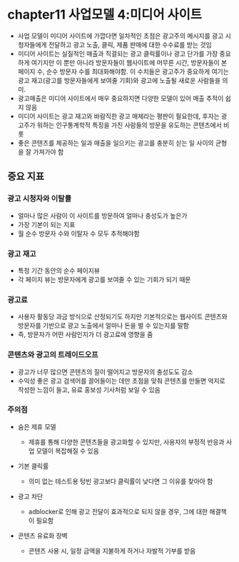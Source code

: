 # chapter11 사업모델 4:미디어 사이트

- 사업 모델이 미디어 사이트에 가깝다면 일차적인 초점은 광고주의 메시지를 광고 시청자들에게 전달하고 광고 노출, 클릭, 제품 판매에 대한 수수료를 받는 것임
- 미디어 사이트는 실질적인 매출과 직결되는 광고 클릭률이나 광고 단가를 가장 중요하게 여기지만 이 뿐만 아니라 방문자들이 웹사이트에 머무른 시간, 방문자들이 본 페이지 수, 순수 방문자 수를 최대화해야함. 이 수치들은 광고주가 중요하게 여기는 광고 재고(광고를 방문자들에게 보여줄 기회)와 광고에 노출될 새로운 사람들을 의미.
- 광고매출은 미디어 사이트에서 매우 중요하지면 다양한 모델이 있어 매출 추적이 쉽지 않음
- 미디어 사이트는 광고 재고와 바람직한 광고 매체라는 평판이 필요한데, 후자는 광고주가 워하는 인구통계학적 특징을 가진 사람들의 방문을 유도하는 콘텐츠에서 비롯
- 좋은 콘텐츠를 제공하는 일과 매출을 일으키는 광고를 충분히 싣는 일 사이의 균형을 잘 가져가야 함

## 중요 지표

### 광고 시청자와 이탈률

- 얼마나 많은 사람이 이 사이트를 방문하여 얼마나 충성도가 높은가
- 가장 기본이 되는 지표
- 월 순수 방문자 수와 이탈자 수 모두 추적해야함

### 광고 재고

- 특정 기간 동안의 순수 페이지뷰
- 각 페이지 뷰는 방문자에게 광고를 보여줄 수 있는 기회가 되기 때문

### 광고료

- 사용자 활동당 과금 방식으로 산정되기도 하지만 기본적으로는 웹사이트 콘텐츠와 방문자를 기반으로 광고 노출에서 얼마나 돈을 벌 수 있는지를 말함
- 즉, 방문자가 어떤 사람인지가 더 광고료에 영향을 줌

### 콘텐츠와 광고의 트레이드오프

- 광고가 너무 많으면 콘텐츠의 질이 떨어지고 방문자의 충성도도 감소
- 수익성 좋은 광고 검색어를 끌어들이는 데만 초점을 맞춰 콘텐츠를 만들면 억지로 작성한 느낌이 들고, 유료 홍보성 기사처럼 보일 수 있음

### 주의점

- 숨은 제휴 모델
  - 제휴를 통해 다양한 콘텐츠들을 광고화할 수 있지만, 사용자의 부정적 반응과 사업 모델이 복잡해질 수 있음
- 기본 클릭률

  - 의미 없는 테스트용 텅빈 광고보다 클릭률이 낮다면 그 이유를 찾아아 함

- 광고 차단

  - adblocker로 인해 광고 전달이 효과적으로 되지 않을 경우, 그에 대한 해결책이 필요함

- 콘텐츠 유료화 장벽
  - 콘텐츠 사용 시, 일정 금액을 지불하게 하거나 자발적 기부를 받음
